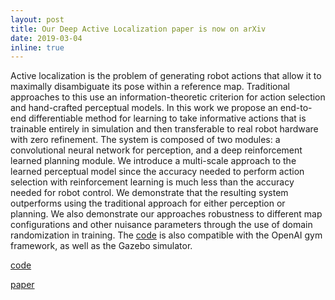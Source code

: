 ```yaml
---
layout: post
title: Our Deep Active Localization paper is now on arXiv
date: 2019-03-04
inline: true
---
```


Active localization is the problem of generating robot actions that allow it to maximally disambiguate its pose within a reference map. Traditional approaches to this use an information-theoretic criterion for action selection and hand-crafted perceptual models. In this work we propose an end-to-end differentiable method for learning to take informative actions that is trainable entirely in simulation and then transferable to real robot hardware with zero refinement. The system is composed of two modules: a convolutional neural network for perception, and a deep reinforcement learned planning module. We introduce a multi-scale approach to the learned perceptual model since the accuracy needed to perform action selection with reinforcement learning is much less than the accuracy needed for robot control. We demonstrate that the resulting system outperforms using the traditional approach for either perception or planning. We also demonstrate our approaches robustness to different map configurations and other nuisance parameters through the use of domain randomization in training. The [code](https://github.com/montrealrobotics/dal) is also compatible with the OpenAI gym framework, as well as the Gazebo simulator.

[code](https://github.com/montrealrobotics/dal) 

[paper](https://arxiv.org/abs/1903.01669)